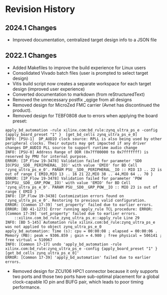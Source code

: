 # Revision History

## 2024.1 Changes

* Improved documentation, centralized target design info to a JSON file

## 2022.1 Changes

* Added Makefiles to improve the build experience for Linux users
* Consolidated Vivado batch files (user is prompted to select target design)
* Vitis build script now creates a separate workspace for each target design (improved user experience)
* Converted documentation to markdown (from reStructuredText)
* Removed the unnecessary postfix _qgige from all designs
* Removed design for MicroZed FMC carrier (Avnet has discontinued the product).
* Removed design for TEBF0808 due to errors when applying the board preset:
```
apply_bd_automation -rule xilinx.com:bd_rule:zynq_ultra_ps_e -config {apply_board_preset "1" }  [get_bd_cells zynq_ultra_ps_e_0]
INFO: [PSU-1]  DP_AUDIO clock source: RPLL is also being used by other peripheral clocks. Their outputs may get impacted if any driver changes DP_AUDIO PLL source to support runtime audio change 
INFO: [PSU-0] Address Range of DDR (0x7ff00000 to 0x7fffffff) is reserved by PMU for internal purpose.
ERROR: [IP_Flow 19-3478] Validation failed for parameter 'SD0 IO(PSU__SD0__PERIPHERAL__IO)' with value 'EMIO' for BD Cell 'zynq_ultra_ps_e_0'. PARAM PSU__SD0__PERIPHERAL__IO :: MIO 13 .. 22 is out of range { EMIO,MIO 13 .. 16 21 22,MIO 38 .. 44,MIO 64 .. 70 }
ERROR: [IP_Flow 19-3478] Validation failed for parameter 'POW IO(PSU__SD0__GRP_POW__IO)' with value 'EMIO' for BD Cell 'zynq_ultra_ps_e_0'. PARAM PSU__SD0__GRP_POW__IO :: MIO 23 is out of range { EMIO }
INFO: [IP_Flow 19-3438] Customization errors found on 'zynq_ultra_ps_e_0'. Restoring to previous valid configuration.
ERROR: [Common 17-39] 'set_property' failed due to earlier errors.
ERROR: [BD 41-1273] Error running apply_rule TCL procedure: ERROR: [Common 17-39] 'set_property' failed due to earlier errors.
    ::xilinx.com_bd_rule_zynq_ultra_ps_e::apply_rule Line 29
INFO: [BD 5-145] Automation rule xilinx.com:bd_rule:zynq_ultra_ps_e was not applied to object zynq_ultra_ps_e_0
apply_bd_automation: Time (s): cpu = 00:00:08 ; elapsed = 00:00:06 . Memory (MB): peak = 9306.859 ; gain = 4.980 ; free physical = 506141 ; free virtual = 510967
INFO: [Common 17-17] undo 'apply_bd_automation -rule xilinx.com:bd_rule:zynq_ultra_ps_e -config {apply_board_preset "1" }  [get_bd_cells zynq_ultra_ps_e_0]'
ERROR: [Common 17-39] 'apply_bd_automation' failed due to earlier errors.
```
* Removed design for ZCU106 HPC1 connector because it only supports two ports and those two ports have sub-optimal placement 
  for a global clock-capable IO pin and BUFG pair, which leads to poor timing performance.

